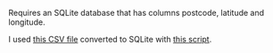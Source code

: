 
Requires an SQLite database that has columns postcode, latitude and longitude.

I used [this CSV file](http://www.freemaptools.com/download/full-postcodes/postcodes.zip) converted to SQLite with [this script](https://gist.github.com/rgrp/5199059).
